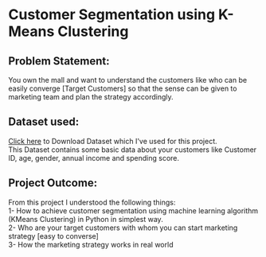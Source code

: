 # Customer Segmentation using K-Means Clustering

## Problem Statement:
You own the mall and want to understand the customers like who can be easily converge [Target Customers] so that the sense can be given to marketing team and plan the strategy accordingly.
## Dataset used: 
[Click here](https://www.kaggle.com/datasets/vjchoudhary7/customer-segmentation-tutorial-in-python?resource=download) to Download Dataset which I've used for this project.<br/>
This Dataset contains some basic data about your customers like Customer ID, age, gender, annual income and spending score.
## Project Outcome:
From this project I understood the following things: <br />
1- How to achieve customer segmentation using machine learning algorithm (KMeans Clustering) in Python in simplest way.<br />
2- Who are your target customers with whom you can start marketing strategy [easy to converse] <br />
3- How the marketing strategy works in real world <br />
